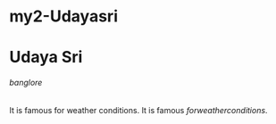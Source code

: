 # my2-Udayasri
# Udaya Sri
###### banglore
It is famous for weather conditions.
It is famous *forweatherconditions*.
